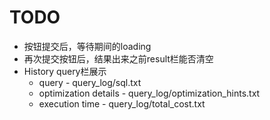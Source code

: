 # TODO

- 按钮提交后，等待期间的loading
- 再次提交按钮后，结果出来之前result栏能否清空
- History query栏展示
    - query - query_log/sql.txt
    - optimization details - query_log/optimization_hints.txt
    - execution time - query_log/total_cost.txt
